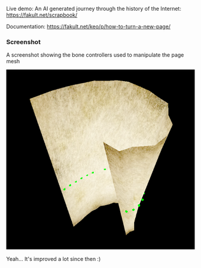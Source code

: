 Live demo: An AI generated journey through the history of the Internet: https://fakult.net/scrapbook/

Documentation: https://fakult.net/keo/p/how-to-turn-a-new-page/

### Screenshot

A screenshot showing the bone controllers used to manipulate the page mesh

![Screenshot of demo](https://github.com/jfakult/Internet_Scrapbook/blob/main/public/images/screenshot.png)

Yeah... It's improved a lot since then :)
